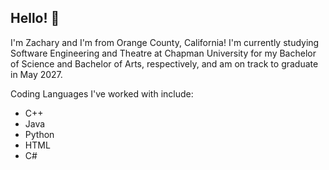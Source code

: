 ## Hello! 👋

I'm Zachary and I'm from Orange County, California! I'm currently studying Software Engineering and Theatre at Chapman University for my Bachelor of Science and Bachelor of Arts, respectively, and am on track to graduate in May 2027. 

Coding Languages I've worked with include:
  - C++
  - Java
  - Python
  - HTML
  - C#


<!--
**zacharycolby/zacharycolby** is a ✨ _special_ ✨ repository because its `README.md` (this file) appears on your GitHub profile.

Here are some ideas to get you started:

- 🔭 I’m currently working on ...
- 🌱 I’m currently learning ...
- 👯 I’m looking to collaborate on ...
- 🤔 I’m looking for help with ...
- 💬 Ask me about ...
- 📫 How to reach me: ...
- 😄 Pronouns: ...
- ⚡ Fun fact: ...
-->
